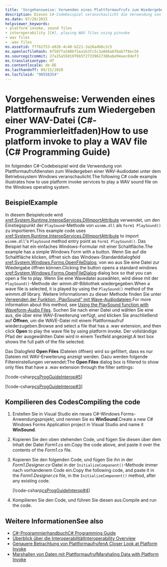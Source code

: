 ```yaml
---
title: 'Vorgehensweise: Verwenden eines Plattformaufrufs zum Wiedergeben einer WAV-Datei (C#-Programmierleitfaden)'
description: Dieses C#-Codebeispiel veranschaulicht die Verwendung von Plattformaufrufdiensten zum Wiedergeben einer WAV-Audiodatei unter dem Betriebssystem Windows.
ms.date: 07/20/2015
helpviewer_keywords:
- platform invoke, sound files
- interoperability [C#], playing WAV files using pinvoke
- wav files
- .wav files
ms.assetid: f7f62f53-e026-4c40-b221-3a26adb0c2c5
ms.openlocfilehash: 6f507fa348bf1ea1b3fc5c3a868a6fbab7f8ec56
ms.sourcegitcommit: 27a15a55019f6b5f2733961738babe94aec0def3
ms.translationtype: HT
ms.contentlocale: de-DE
ms.lasthandoff: 09/15/2020
ms.locfileid: "90558354"
---
```

# <a name="how-to-use-platform-invoke-to-play-a-wav-file-c-programming-guide"></a><span data-ttu-id="ba566-103">Vorgehensweise: Verwenden eines Plattformaufrufs zum Wiedergeben einer WAV-Datei (C#-Programmierleitfaden)</span><span class="sxs-lookup"><span data-stu-id="ba566-103">How to use platform invoke to play a WAV file (C# Programming Guide)</span></span>

<span data-ttu-id="ba566-104">Im folgenden C#-Codebeispiel wird die Verwendung von Plattformaufrufdiensten zum Wiedergeben einer WAV-Audiodatei unter dem Betriebssystem Windows veranschaulicht.</span><span class="sxs-lookup"><span data-stu-id="ba566-104">The following C# code example illustrates how to use platform invoke services to play a WAV sound file on the Windows operating system.</span></span>

## <a name="example"></a><span data-ttu-id="ba566-105">Beispiel</span><span class="sxs-lookup"><span data-stu-id="ba566-105">Example</span></span>

<span data-ttu-id="ba566-106">In diesem Beispielcode wird <xref:System.Runtime.InteropServices.DllImportAttribute> verwendet, um den Einstiegspunkt der `PlaySound`-Methode von `winmm.dll` als `Form1 PlaySound()` zu importieren.</span><span class="sxs-lookup"><span data-stu-id="ba566-106">This example code uses <xref:System.Runtime.InteropServices.DllImportAttribute> to import `winmm.dll`'s `PlaySound` method entry point as `Form1 PlaySound()`.</span></span> <span data-ttu-id="ba566-107">Das Beispiel hat ein einfaches Windows-Formular mit einer Schaltfläche.</span><span class="sxs-lookup"><span data-stu-id="ba566-107">The example has a simple Windows Form with a button.</span></span> <span data-ttu-id="ba566-108">Wenn Sie auf die Schaltfläche klicken, öffnet sich das Windows-Standarddialogfeld <xref:System.Windows.Forms.OpenFileDialog>, von wo aus Sie eine Datei zur Wiedergabe öffnen können.</span><span class="sxs-lookup"><span data-stu-id="ba566-108">Clicking the button opens a standard windows <xref:System.Windows.Forms.OpenFileDialog> dialog box so that you can open a file to play.</span></span> <span data-ttu-id="ba566-109">Wenn Sie eine Wavedatei auswählen, wird diese mit der `PlaySound()`-Methode der *wimm.dll*-Bibliothek wiedergegeben.</span><span class="sxs-lookup"><span data-stu-id="ba566-109">When a wave file is selected, it is played by using the `PlaySound()` method of the *winmm.dll* library.</span></span> <span data-ttu-id="ba566-110">Weitere Informationen zu dieser Methode finden Sie unter [Verwenden der Funktion „PlaySound“ mit Wave-Audiodateien](/windows/desktop/multimedia/using-playsound-to-play-waveform-audio-files).</span><span class="sxs-lookup"><span data-stu-id="ba566-110">For more information about this method, see [Using the PlaySound function with Waveform-Audio Files](/windows/desktop/multimedia/using-playsound-to-play-waveform-audio-files).</span></span> <span data-ttu-id="ba566-111">Suchen Sie nach einer Datei und wählen Sie eine aus, die über eine WAV-Erweiterung verfügt, und klicken Sie anschließend auf **Öffnen**, um die WAVE-Datei mit einem Plattformaufruf wiederzugeben.</span><span class="sxs-lookup"><span data-stu-id="ba566-111">Browse and select a file that has a .wav extension, and then click **Open** to play the wave file by using platform invoke.</span></span> <span data-ttu-id="ba566-112">Der vollständige Pfad der ausgewählten Datei wird in einem Textfeld angezeigt.</span><span class="sxs-lookup"><span data-stu-id="ba566-112">A text box shows the full path of the file selected.</span></span>

<span data-ttu-id="ba566-113">Das Dialogfeld **Open Files** (Dateien öffnen) wird so gefiltert, dass es nur Dateien mit WAV-Erweiterung anzeigt werden. Dazu werden folgende Filtereinstellungen verwendet:</span><span class="sxs-lookup"><span data-stu-id="ba566-113">The **Open Files** dialog box is filtered to show only files that have a .wav extension through the filter settings:</span></span>

[!code-csharp[csProgGuideInterop#5](~/samples/snippets/csharp/VS_Snippets_VBCSharp/csProgGuideInterop/CS/WinSound.cs#5)]

[!code-csharp[csProgGuideInterop#3](~/samples/snippets/csharp/VS_Snippets_VBCSharp/csProgGuideInterop/CS/WinSound.cs#3)]

## <a name="compiling-the-code"></a><span data-ttu-id="ba566-114">Kompilieren des Codes</span><span class="sxs-lookup"><span data-stu-id="ba566-114">Compiling the code</span></span>

1. <span data-ttu-id="ba566-115">Erstellen Sie in Visual Studio ein neues C#-Windows Forms-Anwendungsprojekt, und nennen Sie es **WinSound**.</span><span class="sxs-lookup"><span data-stu-id="ba566-115">Create a new C# Windows Forms Application project in Visual Studio and name it **WinSound**.</span></span>

2. <span data-ttu-id="ba566-116">Kopieren Sie den oben stehenden Code, und fügen Sie diesen über dem Inhalt der Datei *Form1.cs* ein.</span><span class="sxs-lookup"><span data-stu-id="ba566-116">Copy the code above, and paste it over the contents of the *Form1.cs* file.</span></span>

3. <span data-ttu-id="ba566-117">Kopieren Sie den folgenden Code, und fügen Sie ihn in der *Form1.Designer.cs*-Datei in der `InitializeComponent()`-Methode immer nach vorhandenem Code ein.</span><span class="sxs-lookup"><span data-stu-id="ba566-117">Copy the following code, and paste it in the *Form1.Designer.cs* file, in the `InitializeComponent()` method, after any existing code.</span></span>

     [!code-csharp[csProgGuideInterop#4](~/samples/snippets/csharp/VS_Snippets_VBCSharp/csProgGuideInterop/CS/WinSound.cs#4)]

4. <span data-ttu-id="ba566-118">Kompilieren Sie den Code, und führen Sie diesen aus.</span><span class="sxs-lookup"><span data-stu-id="ba566-118">Compile and run the code.</span></span>

## <a name="see-also"></a><span data-ttu-id="ba566-119">Weitere Informationen</span><span class="sxs-lookup"><span data-stu-id="ba566-119">See also</span></span>

- [<span data-ttu-id="ba566-120">C#-Programmierhandbuch</span><span class="sxs-lookup"><span data-stu-id="ba566-120">C# Programming Guide</span></span>](../index.md)
- [<span data-ttu-id="ba566-121">Überblick über die Interoperabilität</span><span class="sxs-lookup"><span data-stu-id="ba566-121">Interoperability Overview</span></span>](interoperability-overview.md)
- [<span data-ttu-id="ba566-122">Genauere Betrachtung von Plattformaufrufen</span><span class="sxs-lookup"><span data-stu-id="ba566-122">A Closer Look at Platform Invoke</span></span>](../../../framework/interop/consuming-unmanaged-dll-functions.md#a-closer-look-at-platform-invoke)
- [<span data-ttu-id="ba566-123">Marshallen von Daten mit Plattformaufruf</span><span class="sxs-lookup"><span data-stu-id="ba566-123">Marshaling Data with Platform Invoke</span></span>](../../../framework/interop/marshaling-data-with-platform-invoke.md)
